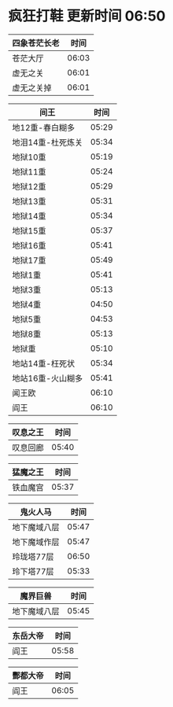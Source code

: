 # 疯狂打鞋 更新时间 06:50

| 四象苍茫长老   | 时间    |
|--------|-------|
| 苍茫大厅 | 06:03 |
| 虚无之关 | 06:01 |
| 虚无之关掉 | 06:01 |

| 间王   | 时间    |
|--------|-------|
| 地12重-春白糊多 | 05:29 |
| 地泪14重-杜死炼关 | 05:34 |
| 地狱10重 | 05:19 |
| 地狱11重 | 05:24 |
| 地狱12重 | 05:29 |
| 地狱13重 | 05:31 |
| 地狱14重 | 05:34 |
| 地狱15重 | 05:37 |
| 地狱16重 | 05:41 |
| 地狱17重 | 05:49 |
| 地狱1重 | 05:41 |
| 地狱3重 | 05:13 |
| 地狱4重 | 04:50 |
| 地狱5重 | 04:53 |
| 地狱8重 | 05:13 |
| 地狱重 | 05:10 |
| 地站14重-枉死状 | 05:34 |
| 地站16重-火山糊多 | 05:41 |
| 闻王欧 | 06:10 |
| 阎王 | 06:10 |

| 叹息之王   | 时间    |
|--------|-------|
| 叹息回廊 | 05:40 |

| 猛魔之王   | 时间    |
|--------|-------|
| 铁血魔宫 | 05:37 |

| 鬼火人马   | 时间    |
|--------|-------|
| 地下魔域八层 | 05:47 |
| 地下魔域作层 | 05:47 |
| 玲珑塔77层 | 06:50 |
| 玲下塔77层 | 05:33 |

| 魔界巨兽   | 时间    |
|--------|-------|
| 地下魔域八层 | 05:45 |

| 东岳大帝   | 时间    |
|--------|-------|
| 阎王 | 05:58 |

| 酆都大帝   | 时间    |
|--------|-------|
| 阎王 | 06:05 |
